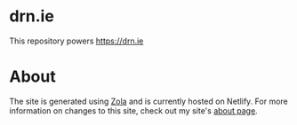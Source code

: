 # drn.ie

This repository powers https://drn.ie

# About

The site is generated using [Zola](https://getzola.org) and is currently hosted on Netlify. For more information on changes to this site, check out my site's [about page](https://drn.ie/about/site).
